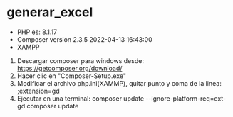 ﻿# generar_excel
- PHP es: 8.1.17
- Composer version 2.3.5 2022-04-13 16:43:00
- XAMPP 
1. Descargar composer para windows desde:
https://getcomposer.org/download/ 
2. Hacer clic en "Composer-Setup.exe"
3. Modificar el archivo php.ini(XAMMP), quitar punto y coma de la linea: ;extension=gd 
4. Ejecutar en una terminal:
          composer update --ignore-platform-req=ext-gd
          composer update
